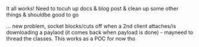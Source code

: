 <!-- PROBLEM:

I think the problem is that the pipe has no data, and as such bugs out the logic, especially with the chunking.

Old iterations would just send the data back, no matter how big the size, which would allow it to proceed, and check in to teamserver?

So, I think thta I'll have to edit the contorller logic to be okay with a 0 size chunk:

[+] Sent ICMP REPLY seq=1, len=5
[+] New seq=0 packet received from 172.19.240.1, ID=6600
[+] seq=0 content: b''
[-] seq=0 payload too short to contain length -->

<!-- 
New problem:
 Large responses hit an HMAC error on return response. Ex: `bad hmac on 3792 byte message from Beacon x`. No idea why this happens yet, but the data seems to not match up for some reason.

 Might be due to the blind rstrip of (\x00) -->

 It all works! Need to tocuh up docs & blog post & clean up some other things & shouldbe good to go

  ... new problem, socket blocks/cuts off when a 2nd client attaches/is downloading a paylaod (it comes back when payload is done) - mayneed to thread the classes. 
  This works as a POC for now tho